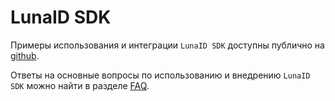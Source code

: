 # LunaID SDK

Примеры использования и интеграции `LunaID SDK` доступны публично на [github](https://github.com/VisionLabs/LunaID-Android-Examples).

Ответы на основные вопросы по использованию и внедрению `LunaID SDK` можно найти в разделе [FAQ](/faq/).
